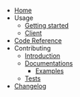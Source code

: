 * [Home](index.md)
* Usage
	* [Getting started](usage/getting_started.md)
	* [Client](usage/client.md)
* [Code Reference](reference/)
* Contributing
	* [Introduction](dev/contributing.md)
	* [Documentations](dev/docs/index.md)
		* [Examples](dev/docs/examples.md)
	* [Tests](dev/tests.md)
* [Changelog](changelog.md)
